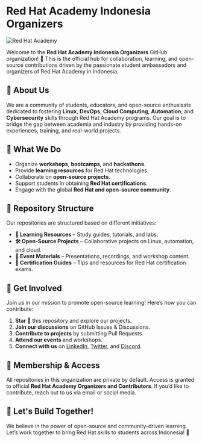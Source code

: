 # Red Hat Academy Indonesia Organizers

![Red Hat Academy](https://www.redhat.com/cms/managed-files/RHA_Logo.png)

Welcome to the **Red Hat Academy Indonesia Organizers** GitHub organization! 🎉 This is the official hub for collaboration, learning, and open-source contributions driven by the passionate student ambassadors and organizers of Red Hat Academy in Indonesia.

## 🚀 About Us
We are a community of students, educators, and open-source enthusiasts dedicated to fostering **Linux**, **DevOps**, **Cloud Computing**, **Automation**, and **Cybersecurity** skills through Red Hat Academy programs. Our goal is to bridge the gap between academia and industry by providing hands-on experiences, training, and real-world projects.

## 🎯 What We Do
- Organize **workshops**, **bootcamps**, and **hackathons**.
- Provide **learning resources** for Red Hat technologies.
- Collaborate on **open-source projects**.
- Support students in obtaining **Red Hat certifications**.
- Engage with the global **Red Hat and open-source community**.

## 📂 Repository Structure
Our repositories are structured based on different initiatives:
- **📘 Learning Resources** – Study guides, tutorials, and labs.
- **🛠 Open-Source Projects** – Collaborative projects on Linux, automation, and cloud.
- **🎤 Event Materials** – Presentations, recordings, and workshop content.
- **📝 Certification Guides** – Tips and resources for Red Hat certification exams.

## 🌟 Get Involved
Join us in our mission to promote open-source learning! Here’s how you can contribute:
1. **Star** 🌟 this repository and explore our projects.
2. **Join our discussions** on GitHub Issues & Discussions.
3. **Contribute to projects** by submitting Pull Requests.
4. **Attend our events** and workshops.
5. **Connect with us** on [LinkedIn](https://www.linkedin.com/school/red-hat-academy/), [Twitter](https://twitter.com/RedHat), and [Discord](#).

## 🔐 Membership & Access
All repositories in this organization are private by default. Access is granted to official **Red Hat Academy Organizers and Contributors**. If you’d like to contribute, reach out to us via email or social media.

## 🎉 Let's Build Together!
We believe in the power of open-source and community-driven learning. Let’s work together to bring Red Hat skills to students across Indonesia! 🚀
